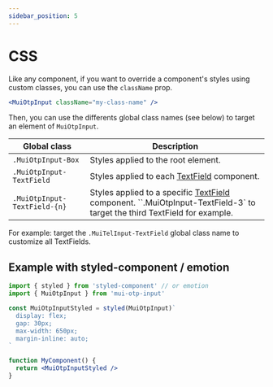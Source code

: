 ```yaml
---
sidebar_position: 5
---
```


# CSS

Like any component, if you want to override a component's styles using custom classes, you can use the `className` prop.

```jsx
<MuiOtpInput className="my-class-name" />
```

Then, you can use the differents global class names (see below) to target an element of `MuiOtpInput`.

| 	Global class                            | Description                                                                                                                   |
| ------------------------------- | ----------------------------------------------------------------------------------------------------------------------------- |
| `.MuiOtpInput-Box`                        | 	Styles applied to the root element.                                                                                                                   |
| `.MuiOtpInput-TextField`                        | 	Styles applied to each [TextField](https://mui.com/material-ui/api/text-field/) component.                                                                                                                   |
| `.MuiOtpInput-TextField-{n}`                        | 	Styles applied to a specific [TextField](https://mui.com/material-ui/api/text-field/) component. ``.MuiOtpInput-TextField-3` to target the third TextField for example.                                                                                                                    |
For example: target the `.MuiTelInput-TextField` global class name to customize all TextFields.

## Example with styled-component / emotion

```jsx
import { styled } from 'styled-component' // or emotion
import { MuiOtpInput } from 'mui-otp-input'

const MuiOtpInputStyled = styled(MuiOtpInput)`
  display: flex;
  gap: 30px;
  max-width: 650px;
  margin-inline: auto;
`

function MyComponent() {
  return <MuiOtpInputStyled />
}
```